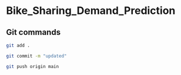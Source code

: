 # Bike_Sharing_Demand_Prediction

## Git commands

```bash
git add .

git commit -m "updated"

git push origin main
```